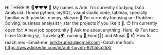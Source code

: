 HI THERE!!!!!!👋❤️❤️❤️
🤩 My names is Anh. I'm currently studying Data Analysist. I know python, mySQL, visual studio code, tableau, specially familiar with pandas, numpy, sklearn
🎯 I’m currently focusing on: Problem-Solving, business analysist⭐️ star the projects if you like it 🤩.
😌 I’m currently open for: A new job opportunity
💬 Ask me about anything: Here.
😄 Fun fact: I love Codeing 💻, Traveling🌍, running 🏃,Food(🍲) and Music 🎵
📫 How to reach me:
-Email-me: anh.bruneau@gmail.com
-Catch me from: https://www.linkedin.com/in/anh-huynh-92055a253/
